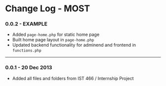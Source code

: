 Change Log - MOST
===

### 0.0.2 - EXAMPLE
* Added `page-home.php` for static home page
* Built home page layout in `page-home.php`
* Updated backend functionality for adminend and frontend in `functions.php`

- - -

### 0.0.1 - 20 Dec 2013
* Added all files and folders from IST 466 / Internship Project